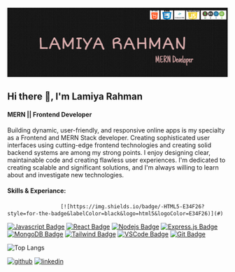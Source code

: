 [<img src='https://github.com/lamiyaarahman/lamiyaarahman/blob/main/profile.PNG?raw=true' alt='Lamiya Rahman'>](https://github.com/lamiyaarahman/)


## Hi there 👋, I'm Lamiya Rahman
#### MERN  ||  Frontend Developer


Building dynamic, user-friendly, and responsive online apps is my specialty as a Frontend and MERN Stack developer. 
Creating sophisticated user interfaces using cutting-edge frontend technologies and creating solid backend systems
are among my strong points. I enjoy designing clear, maintainable code and creating flawless user experiences. 
I'm dedicated to creating scalable and significant solutions, 
and I'm always willing to learn about and investigate new technologies.


####  Skills & Experiance:

                     [![https://img.shields.io/badge/-HTML5-E34F26?style=for-the-badge&labelColor=black&logo=html5&logoColor=E34F26)](#)

[![Javascript Badge](https://img.shields.io/badge/-Javascript-F0DB4F?style=for-the-badge&labelColor=black&logo=javascript&logoColor=F0DB4F)](#)  [![React Badge](https://img.shields.io/badge/-React-61DBFB?style=for-the-badge&labelColor=black&logo=react&logoColor=61DBFB)](#)  [![Nodejs Badge](https://img.shields.io/badge/-Nodejs-3C873A?style=for-the-badge&labelColor=black&logo=node.js&logoColor=3C873A)](#) [![Express.js Badge](https://img.shields.io/badge/Express.js-000000?style=for-the-badge&logo=express&logoColor=white)](#) [![MongoDB Badge](https://img.shields.io/badge/MongoDB-4EA94B?style=for-the-badge&logo=mongodb&logoColor=white)](#) [![Tailwind Badge](https://img.shields.io/badge/Tailwind%20CSS-092749?style=for-the-badge&logo=tailwindcss&logoColor=06B6D4&labelColor=000000)](#) [![VSCode Badge](https://img.shields.io/badge/Visual_Studio-5C2D91?style=for-the-badge&logo=visual%20studio&logoColor=white)](#) [![Git Badge](https://img.shields.io/badge/Git-F05032?style=for-the-badge&logo=git&logoColor=white)](#)








![Top Langs](https://github-readme-stats.vercel.app/api/top-langs/?username=anuraghazra&layout=compact)



[<img src='https://cdn.jsdelivr.net/npm/simple-icons@3.0.1/icons/github.svg' alt='github' height='40'>](https://github.com/lamiyaarahman)  [<img src='https://cdn.jsdelivr.net/npm/simple-icons@3.0.1/icons/linkedin.svg' alt='linkedin' height='40'>](https://www.linkedin.com/in/https://www.linkedin.com/in/lamiyarahman//)  

